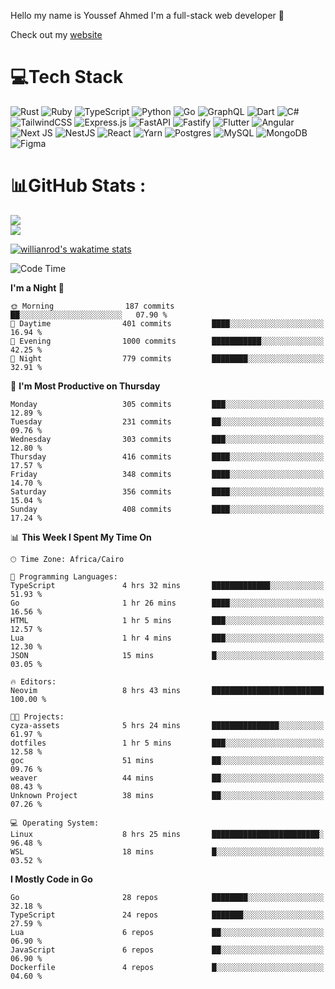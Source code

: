 Hello my name is Youssef Ahmed I'm a full-stack web developer 👋

Check out my [website](https://youssefahmed.vercel.app)
 
# 💻Tech Stack

![Rust](https://img.shields.io/badge/rust-%23000000.svg?style=for-the-badge&logo=rust&logoColor=white) ![Ruby](https://img.shields.io/badge/ruby-%23CC342D.svg?style=for-the-badge&logo=ruby&logoColor=white) ![TypeScript](https://img.shields.io/badge/typescript-%23007ACC.svg?style=for-the-badge&logo=typescript&logoColor=white) ![Python](https://img.shields.io/badge/python-3670A0?style=for-the-badge&logo=python&logoColor=ffdd54) ![Go](https://img.shields.io/badge/go-%2300ADD8.svg?style=for-the-badge&logo=go&logoColor=white) ![GraphQL](https://img.shields.io/badge/-GraphQL-E10098?style=for-the-badge&logo=graphql&logoColor=white) ![Dart](https://img.shields.io/badge/dart-%230175C2.svg?style=for-the-badge&logo=dart&logoColor=white) ![C#](https://img.shields.io/badge/c%23-%23239120.svg?style=for-the-badge&logo=c-sharp&logoColor=white) ![TailwindCSS](https://img.shields.io/badge/tailwindcss-%2338B2AC.svg?style=for-the-badge&logo=tailwind-css&logoColor=white) ![Express.js](https://img.shields.io/badge/express.js-%23404d59.svg?style=for-the-badge&logo=express&logoColor=%2361DAFB) ![FastAPI](https://img.shields.io/badge/FastAPI-005571?style=for-the-badge&logo=fastapi) ![Fastify](https://img.shields.io/badge/fastify-%23000000.svg?style=for-the-badge&logo=fastify&logoColor=white) ![Flutter](https://img.shields.io/badge/Flutter-%2302569B.svg?style=for-the-badge&logo=Flutter&logoColor=white) ![Angular](https://img.shields.io/badge/angular-%23DD0031.svg?style=for-the-badge&logo=angular&logoColor=white) ![Next JS](https://img.shields.io/badge/Next-black?style=for-the-badge&logo=next.js&logoColor=white) ![NestJS](https://img.shields.io/badge/nestjs-%23E0234E.svg?style=for-the-badge&logo=nestjs&logoColor=white) ![React](https://img.shields.io/badge/react-%2320232a.svg?style=for-the-badge&logo=react&logoColor=%2361DAFB) ![Yarn](https://img.shields.io/badge/yarn-%232C8EBB.svg?style=for-the-badge&logo=yarn&logoColor=white) ![Postgres](https://img.shields.io/badge/postgres-%23316192.svg?style=for-the-badge&logo=postgresql&logoColor=white) ![MySQL](https://img.shields.io/badge/mysql-%2300f.svg?style=for-the-badge&logo=mysql&logoColor=white) ![MongoDB](https://img.shields.io/badge/MongoDB-%234ea94b.svg?style=for-the-badge&logo=mongodb&logoColor=white)     ![Figma](https://img.shields.io/badge/figma-%23F24E1E.svg?style=for-the-badge&logo=figma&logoColor=white)

# 📊GitHub Stats :

![](https://github-readme-stats.vercel.app/api?username=joetifa2003&theme=tokyonight&hide_border=false&include_all_commits=false&count_private=false)<br/>
![](https://github-readme-streak-stats.herokuapp.com/?user=joetifa2003&theme=tokyonight&hide_border=false)<br/>

[![willianrod's wakatime stats](https://github-readme-stats.vercel.app/api/wakatime?username=joetifa2003&layout=compact)](https://github.com/anuraghazra/github-readme-stats)
<!--START_SECTION:waka-->
![Code Time](http://img.shields.io/badge/Code%20Time-4%2C309%20hrs%2043%20mins-blue)

**I'm a Night 🦉** 

```text
🌞 Morning                187 commits         ██░░░░░░░░░░░░░░░░░░░░░░░   07.90 % 
🌆 Daytime                401 commits         ████░░░░░░░░░░░░░░░░░░░░░   16.94 % 
🌃 Evening                1000 commits        ███████████░░░░░░░░░░░░░░   42.25 % 
🌙 Night                  779 commits         ████████░░░░░░░░░░░░░░░░░   32.91 % 
```
📅 **I'm Most Productive on Thursday** 

```text
Monday                   305 commits         ███░░░░░░░░░░░░░░░░░░░░░░   12.89 % 
Tuesday                  231 commits         ██░░░░░░░░░░░░░░░░░░░░░░░   09.76 % 
Wednesday                303 commits         ███░░░░░░░░░░░░░░░░░░░░░░   12.80 % 
Thursday                 416 commits         ████░░░░░░░░░░░░░░░░░░░░░   17.57 % 
Friday                   348 commits         ████░░░░░░░░░░░░░░░░░░░░░   14.70 % 
Saturday                 356 commits         ████░░░░░░░░░░░░░░░░░░░░░   15.04 % 
Sunday                   408 commits         ████░░░░░░░░░░░░░░░░░░░░░   17.24 % 
```


📊 **This Week I Spent My Time On** 

```text
🕑︎ Time Zone: Africa/Cairo

💬 Programming Languages: 
TypeScript               4 hrs 32 mins       █████████████░░░░░░░░░░░░   51.93 % 
Go                       1 hr 26 mins        ████░░░░░░░░░░░░░░░░░░░░░   16.56 % 
HTML                     1 hr 5 mins         ███░░░░░░░░░░░░░░░░░░░░░░   12.57 % 
Lua                      1 hr 4 mins         ███░░░░░░░░░░░░░░░░░░░░░░   12.30 % 
JSON                     15 mins             █░░░░░░░░░░░░░░░░░░░░░░░░   03.05 % 

🔥 Editors: 
Neovim                   8 hrs 43 mins       █████████████████████████   100.00 % 

🐱‍💻 Projects: 
cyza-assets              5 hrs 24 mins       ███████████████░░░░░░░░░░   61.97 % 
dotfiles                 1 hr 5 mins         ███░░░░░░░░░░░░░░░░░░░░░░   12.58 % 
goc                      51 mins             ██░░░░░░░░░░░░░░░░░░░░░░░   09.76 % 
weaver                   44 mins             ██░░░░░░░░░░░░░░░░░░░░░░░   08.43 % 
Unknown Project          38 mins             ██░░░░░░░░░░░░░░░░░░░░░░░   07.26 % 

💻 Operating System: 
Linux                    8 hrs 25 mins       ████████████████████████░   96.48 % 
WSL                      18 mins             █░░░░░░░░░░░░░░░░░░░░░░░░   03.52 % 
```

**I Mostly Code in Go** 

```text
Go                       28 repos            ████████░░░░░░░░░░░░░░░░░   32.18 % 
TypeScript               24 repos            ███████░░░░░░░░░░░░░░░░░░   27.59 % 
Lua                      6 repos             ██░░░░░░░░░░░░░░░░░░░░░░░   06.90 % 
JavaScript               6 repos             ██░░░░░░░░░░░░░░░░░░░░░░░   06.90 % 
Dockerfile               4 repos             █░░░░░░░░░░░░░░░░░░░░░░░░   04.60 % 
```




<!--END_SECTION:waka-->
